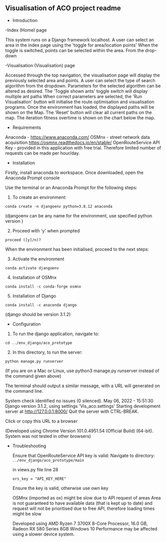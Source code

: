 Visualisation of ACO project readme
---------------------

 * Introduction

-Index (Home) page

This system runs on a Django framework localhost.
A user can select an area in the index page using the 'toggle for area/location points'
When the toggle is switched, points can be selected within the area.
From the drop-down

-Visualisation (Visualisation) page

Accessed through the top navigation, the visualisation page will display the previously selected
area and points.
A user can select the type of search algorithm from the dropdown.
Parameters for the selected algorithm can be altered as desired.
The 'Toggle shown ants' toggle switch will display multiple ant paths
When correct parameters are selected, the 'Run Visualisation' button will initialise the
route optimisation and visualisation programs.
Once the environment has loaded, the displayed paths will be shown on the Map.
The 'Reset' button will clear all current paths on the map.
The iteration fitness overtime is shown on the chart below the map.


 * Requirements

 Anaconda - https://www.anaconda.com/
 OSMnx - street network data acquisition https://osmnx.readthedocs.io/en/stable/
 OpenRouteService API Key - provided in this application with free trial.
 Therefore limited number of requests can be made per hour/day.

 * Installation

 Firstly, install anaconda to workspace.  Once downloaded, open the Anaconda Prompt console

 Use the terminal or an Anaconda Prompt for the following steps:

 1. To create an environment:

 `conda create -n djangoenv python=3.8.12 anaconda`  

 (djangoenv can be any name for the environment, use specified python version )

 2. Proceed with 'y' when prompted

 `proceed ([y]/n)?`

 When the environment has been initialised, proceed to the next steps:

 3. Activate the environment

 `conda activate djangoenv`

 4. Installation of OSMnx

 `conda install -c conda-forge osmnx`

 5. Installation of Django

 `conda install -c anaconda django`

 (django should be version 3.1.2)


 * Configuration

 1. To run the django application, navigate to:

 `cd ../env_django/aco_prototype`

 2. In this directory, to run the server:

 `python manage.py runserver`

 (If you are on a Mac or Linux, use python3 manage.py runserver instead of the command given above)

 The terminal should output a similar message, with a URL will generated on the command line.

  System check identified no issues (0 silenced).
  May 06, 2022 - 15:51:30
  Django version 3.1.2, using settings 'Vis_aco.settings'
  Starting development server at http://127.0.0.1:8000/
  Quit the server with CTRL-BREAK.

  Click or copy this URL to a browser

  (Developed using Chrome Version 101.0.4951.54 (Official Build) (64-bit).
  System was not tested in other browsers)

 * Troubleshooting

    Ensure that OpenRouteService API key is valid:
    Navigate to directory:  `../env_django/aco_prototype/main`

    in views.py file line 28

    `ors_key = "API_KEY_HERE"`

    Ensure the key is valid, otherwise use own key

    OSMnx (imported as ox) might be slow due to API request of areas
    Area is not guaranteed to have available data (that is kept up to date)
    and request will not be prioritised due to free API, therefore loading times might be slow

    Developed using AMD Ryzen 7 3700X 8-Core Processor, 16.0 GB, Radeon RX 580 Series 8GB
    Windows 10
    Performance may be affected using a slower device system.
